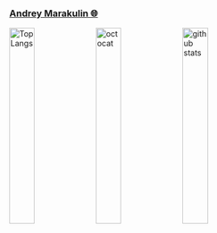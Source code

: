 ### [Andrey Marakulin 🌐](https://cv.annndruha.space/)

<p align="left">
  <img alt="Top Langs" width=30% src="https://github-readme-stats.vercel.app/api/top-langs/?username=Annndruha&layout=compact" />
  <img alt="octocat" width=30% src="https://user-images.githubusercontent.com/5713670/87202985-820dcb80-c2b6-11ea-9f56-7ec461c497c3.gif"/>
  <img alt="github stats" width=30% src="https://github-readme-stats.vercel.app/api?username=Annndruha&show_icons=true" />
</p>
